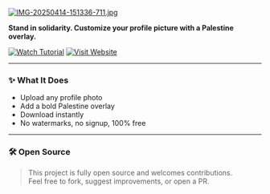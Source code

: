 [![IMG-20250414-151336-711.jpg](https://i.postimg.cc/wvBt47NQ/IMG-20250414-151336-711.jpg)](https://postimg.cc/MchKvZdn)

**Stand in solidarity. Customize your profile picture with a Palestine overlay.**

[![Watch Tutorial](https://img.shields.io/badge/Watch_Tutorial-%F0%9F%93%BA-red?style=for-the-badge)](https://youtube.com/shorts/eWlVGZ55B7A)
[![Visit Website](https://img.shields.io/badge/Visit_Website-%F0%9F%8C%90-green?style=for-the-badge)](https://freedom369x.github.io/palestine)

---

### ✨ What It Does

- Upload any profile photo  
- Add a bold Palestine overlay  
- Download instantly  
- No watermarks, no signup, 100% free  

---

### 🛠️ Open Source

> This project is fully open source and welcomes contributions.  
Feel free to fork, suggest improvements, or open a PR.
